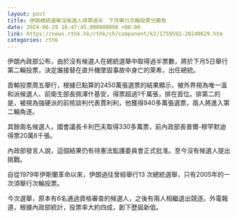 ```yaml
---
layout: post
title: 伊朗總統選舉沒候選人得票過半　下月舉行次輪投票分勝負
date: 2024-06-29 16:47:45.000000000 +08:00
link: https://news.rthk.hk/rthk/ch/component/k2/1759592-20240629.htm
categories: rthk
---
```


伊朗內政部公布，由於沒有候選人在總統選舉中取得過半票數，將於下月5日舉行第二輪投票，決定誰接替在直升機墜毀事故中身亡的萊希，出任總統。

首輸投票周五舉行，根據已點算的2450萬張選票的結果顯示，被外界視為唯一溫和派候選人、前衛生部長佩澤什基安，得票超過1千萬張，排在首位。排第二的是，被視為強硬派的前核談判代表賈利利，他獲得940多萬張選票，兩人將進入第二輪角逐。

其餘兩名候選人，國會議長卡利巴夫取得330多萬票，前內政部長普爾-穆罕默迪得票20萬6千張。

內政部發言人說，這個結果仍有待憲法監護委員會正式批准。至今沒有候選人提出挑戰。

自從1979年伊斯蘭革命以來，伊朗過往曾經舉行13 次總統選舉，只有2005年的一次須舉行次輪投票。

今次選舉，原本有6名通過資格審查的候選人，之後有兩人相繼退出競逐。外電報道，根據內政部統計，投票率大約四成，創下歷屆新低。
